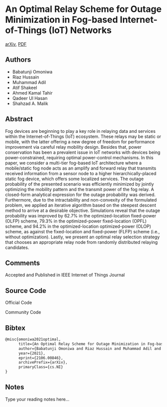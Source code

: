 
# An Optimal Relay Scheme for Outage Minimization in Fog-based Internet-of-Things (IoT) Networks

[arXiv](https://arxiv.org/abs/2106.0846), [PDF](https://arxiv.org/pdf/2106.0846.pdf)

## Authors

- Babatunji Omoniwa
- Riaz Hussain
- Muhammad Adil
- Atif Shakeel
- Ahmed Kamal Tahir
- Qadeer Ul Hasan
- Shahzad A. Malik

## Abstract

Fog devices are beginning to play a key role in relaying data and services within the Internet-of-Things (IoT) ecosystem. These relays may be static or mobile, with the latter offering a new degree of freedom for performance improvement via careful relay mobility design. Besides that, power conservation has been a prevalent issue in IoT networks with devices being power-constrained, requiring optimal power-control mechanisms. In this paper, we consider a multi-tier fog-based IoT architecture where a mobile/static fog node acts as an amplify and forward relay that transmits received information from a sensor node to a higher hierarchically-placed static fog device, which offers some localized services. The outage probability of the presented scenario was efficiently minimized by jointly optimizing the mobility pattern and the transmit power of the fog relay. A closed-form analytical expression for the outage probability was derived. Furthermore, due to the intractability and non-convexity of the formulated problem, we applied an iterative algorithm based on the steepest descent method to arrive at a desirable objective. Simulations reveal that the outage probability was improved by 62.7% in the optimized-location fixed-power (OLFP) scheme, 79.3% in the optimized-power fixed-location (OPFL) scheme, and 94.2% in the optimized-location optimized-power (OLOP) scheme, as against the fixed-location and fixed-power (FLFP) scheme (i.e., without optimization). Lastly, we present an optimal relay selection strategy that chooses an appropriate relay node from randomly distributed relaying candidates.

## Comments

Accepted and Published in IEEE Internet of Things Journal

## Source Code

Official Code



Community Code



## Bibtex

```tex
@misc{omoniwa2021optimal,
      title={An Optimal Relay Scheme for Outage Minimization in Fog-based Internet-of-Things (IoT) Networks}, 
      author={Babatunji Omoniwa and Riaz Hussain and Muhammad Adil and Atif Shakeel and Ahmed Kamal Tahir and Qadeer Ul Hasan and Shahzad A. Malik},
      year={2021},
      eprint={2106.00846},
      archivePrefix={arXiv},
      primaryClass={cs.NI}
}
```

## Notes

Type your reading notes here...

